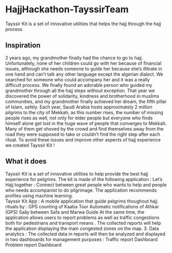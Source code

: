 # HajjHackathon-TayssirTeam
Tayssir Kit is a set of innovative utilities that helps the hajj through the hajj process 

## Inspiration
2 years ago, my grandmother finally had the chance to go to hajj. Unfortunately, none of her children could go with her because of financial issues, although she needs someone to guide her because she’s illitrate in one hand and can’t talk any other language except the algerian dialect. We searched for someone who could accompany her and it was a really difficult process. We finally found an adorable person who guided my grandmother through all the hajj steps without exception. That year we discovered the power of solidarity, kindness and brotherhood in muslims communities, and my grandmother finally achieved her dream, the fifth pillar of Islam, safely. 
Each year, Saudi Arabia hosts approximately 2 million pilgrims to the city of Mekkah, as this number rises, the number of missing people rises as well, not only for elder people but everyone who finds himself alone get lost in the huge wave of people that converges to Mekkah. Many of them get shoved by the crowd and find themselves away from the road they were supposed to take or couldn’t find the right step after each ritual.
To avoid these issues and improve other aspects of hajj experience we created Tayssir Kit ! 

## What it does
Tayssir Kit is a set of innovative utilities to help provide the best hajj experience for pelgrims. The kit is made of the following application  :
Let’s Hajj together : Connect between great people who wants to help and people who needs accompanist to do pilgrimage. The application recommends profiles using machine learning.  
Tayssir Kit App : A mobile application that guide pelgrims thoughout hajj rituals by : 
GPS counting of Kaaba Tour 
Automatic notifications of Athkar (GPS) 
Saây between Safa and Marwa Guide 
		At the same time, the application allows users to report problems as well as traffic congestions both for pedestrians and transport means . The collected reports will help the application displaying the main congested zones on the map. 
      3. Data analytics : The collected data in reports will then be analyzed and displayed in two dashboards for management purposes : 
Traffic report Dashboard 
Problem report Dashboard 

